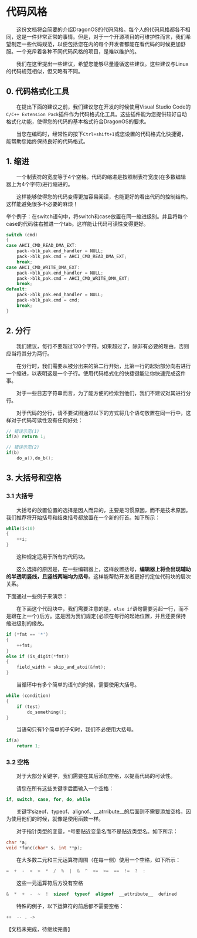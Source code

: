 # 代码风格

&emsp;&emsp;这份文档将会简要的介绍DragonOS的代码风格。每个人的代码风格都各不相同，这是一件非常正常的事情。但是，对于一个开源项目的可维护性而言，我们希望制定一些代码规范，以便包括您在内的每个开发者都能在看代码的时候更加舒服。一个充斥着各种不同代码风格的项目，是难以维护的。

&emsp;&emsp;我们在这里提出一些建议，希望您能够尽量遵循这些建议。这些建议与Linux的代码规范相似，但又略有不同。



## 0. 代码格式化工具

&emsp;&emsp;在提出下面的建议之前，我们建议您在开发的时候使用Visual Studio Code的`C/C++ Extension Pack`插件作为代码格式化工具。这些插件能为您提供较好自动格式化功能，使得您的代码的基本格式符合DragonOS的要求。

&emsp;&emsp;当您在编码时，经常性的按下`Ctrl+shift+I`或您设置的代码格式化快捷键，能帮助您始终保持良好的代码格式。

## 1. 缩进

&emsp;&emsp;一个制表符的宽度等于4个空格。代码的缩进是按照制表符宽度(在多数编辑器上为4个字符)进行缩进的。

&emsp;&emsp;这样能够使得您的代码变得更加容易阅读，也能更好的看出代码的控制结构。这样能避免很多不必要的麻烦！

举个例子：在switch语句中，将switch和case放置在同一缩进级别。并且将每个case的代码往右推进一个tab。这样能让代码可读性变得更好。

```c
switch (cmd)
{
case AHCI_CMD_READ_DMA_EXT:
    pack->blk_pak.end_handler = NULL;
    pack->blk_pak.cmd = AHCI_CMD_READ_DMA_EXT;
    break;
case AHCI_CMD_WRITE_DMA_EXT:
    pack->blk_pak.end_handler = NULL;
    pack->blk_pak.cmd = AHCI_CMD_WRITE_DMA_EXT;
    break;
default:
    pack->blk_pak.end_handler = NULL;
    pack->blk_pak.cmd = cmd;
    break;
}
```

## 2. 分行

&emsp;&emsp;我们建议，每行不要超过120个字符。如果超过了，除非有必要的理由，否则应当将其分为两行。

&emsp;&emsp;在分行时，我们需要从被分出来的第二行开始，比第一行的起始部分向右进行一个缩进，以表明这是一个子行。使用代码格式化的快捷键能让你快速完成这件事。

&emsp;&emsp;对于一些日志字符串而言，为了能方便的检索到他们，我们不建议对其进行分行。

&emsp;&emsp;对于代码的分行，请不要试图通过以下的方式将几个语句放置在同一行中，这样对于代码可读性没有任何好处：

```c
// 错误示范(1)
if(a) return 1;

// 错误示范(2)
if(b)
    do_a(),do_b();
```

## 3. 大括号和空格

### 3.1 大括号

&emsp;&emsp;大括号的放置位置的选择是因人而异的，主要是习惯原因，而不是技术原因。我们推荐将开始括号和结束括号都放置在一个新的行首。如下所示：


```c
while(i<10)
{
    ++i;
}
```

&emsp;&emsp;这种规定适用于所有的代码块。

&emsp;&emsp;这么选择的原因是，在一些编辑器上，这样放置括号，**编辑器上将会出现辅助的半透明竖线，且竖线两端均为括号**。这样能帮助开发者更好的定位代码块的层次关系。

下面通过一些例子来演示：

&emsp;&emsp;在下面这个代码块中，我们需要注意的是，`else if`语句需要另起一行，而不是跟在上一个`}`后方。这是因为我们规定`{`必须在每行的起始位置，并且还要保持缩进级别的缘故。

```c
if (*fmt == '*')
{
    ++fmt;
}
else if (is_digit(*fmt))
{
    field_width = skip_and_atoi(&fmt);
}
```

&emsp;&emsp;当循环中有多个简单的语句的时候，需要使用大括号。

```c
while (condition) 
{
    if (test)
        do_something();
}
```

&emsp;&emsp;当语句只有1个简单的子句时，我们不必使用大括号。

```c
if(a)
    return 1;
```

### 3.2 空格

&emsp;&emsp;对于大部分关键字，我们需要在其后添加空格，以提高代码的可读性。

&emsp;&emsp;请您在所有这些关键字后面输入一个空格：

```c
if, switch, case, for, do, while
```

&emsp;&emsp;关键字sizeof、typeof、alignof、__atrribute__的后面则不需要添加空格，因为使用他们的时候，就像是使用函数一样。


&emsp;&emsp;对于指针类型的变量，`*`号要贴近变量名而不是贴近类型名。如下所示：
```c
char *a;
void *func(char* s, int **p);
```

&emsp;&emsp;在大多数二元和三元运算符周围（在每一侧）使用一个空格，如下所示：

```c
=  +  -  <  >  *  /  %  |  &  ^  <=  >=  ==  !=  ?  :
```

&emsp;&emsp;这些一元运算符后方没有空格

```c
&  *  +  -  ~  !  sizeof  typeof  alignof  __attribute__  defined
```

&emsp;&emsp;特殊的例子，以下运算符的前后都不需要空格：
```c
++  -- . ->
```

【文档未完成，待继续完善】